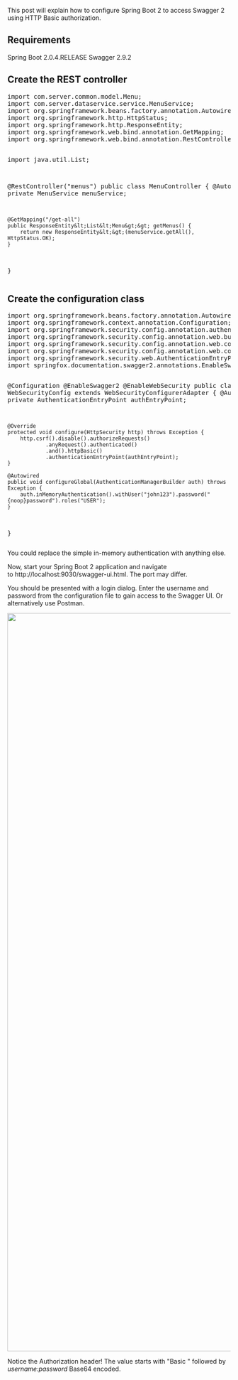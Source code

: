 This post will explain how to configure Spring Boot 2 to access Swagger 2 using HTTP Basic authorization.
<h2>Requirements</h2>
Spring Boot 2.0.4.RELEASE
Swagger 2.9.2
<h2>Create the REST controller</h2>
<pre class="EnlighterJSRAW" data-enlighter-language="java">import com.server.common.model.Menu;
import com.server.dataservice.service.MenuService;
import org.springframework.beans.factory.annotation.Autowired;
import org.springframework.http.HttpStatus;
import org.springframework.http.ResponseEntity;
import org.springframework.web.bind.annotation.GetMapping;
import org.springframework.web.bind.annotation.RestController;

import java.util.List;

@RestController("menus")
public class MenuController
{
    @Autowired
    private MenuService menuService;

    @GetMapping("/get-all")
    public ResponseEntity&lt;List&lt;Menu&gt;&gt; getMenus() {
        return new ResponseEntity&lt;&gt;(menuService.getAll(), HttpStatus.OK);
    }
}</pre>
<h2>Create the configuration class</h2>
<pre class="EnlighterJSRAW" data-enlighter-language="null">import org.springframework.beans.factory.annotation.Autowired;
import org.springframework.context.annotation.Configuration;
import org.springframework.security.config.annotation.authentication.builders.AuthenticationManagerBuilder;
import org.springframework.security.config.annotation.web.builders.HttpSecurity;
import org.springframework.security.config.annotation.web.configuration.EnableWebSecurity;
import org.springframework.security.config.annotation.web.configuration.WebSecurityConfigurerAdapter;
import org.springframework.security.web.AuthenticationEntryPoint;
import springfox.documentation.swagger2.annotations.EnableSwagger2;

@Configuration
@EnableSwagger2
@EnableWebSecurity
public class WebSecurityConfig extends WebSecurityConfigurerAdapter
{
    @Autowired
    private AuthenticationEntryPoint authEntryPoint;

    @Override
    protected void configure(HttpSecurity http) throws Exception {
        http.csrf().disable().authorizeRequests()
                .anyRequest().authenticated()
                .and().httpBasic()
                .authenticationEntryPoint(authEntryPoint);
    }

    @Autowired
    public void configureGlobal(AuthenticationManagerBuilder auth) throws Exception {
        auth.inMemoryAuthentication().withUser("john123").password("{noop}password").roles("USER");
    }

}</pre>
You could replace the simple in-memory authentication with anything else.

Now, start your Spring Boot 2 application and navigate to http://localhost:9030/swagger-ui.html. The port may differ.

You should be presented with a login dialog. Enter the username and password from the configuration file to gain access to the Swagger UI. Or alternatively use Postman.

<img class="aligncenter size-full wp-image-1062" src="http://chrismepham.co.uk/blog/wp-content/uploads/2018/08/Screen-Shot-2018-08-31-at-20.44.45.png" alt="" width="3214" height="1662" />

Notice the Authorization header! The value starts with "Basic " followed by <em>username:password</em> Base64 encoded.
